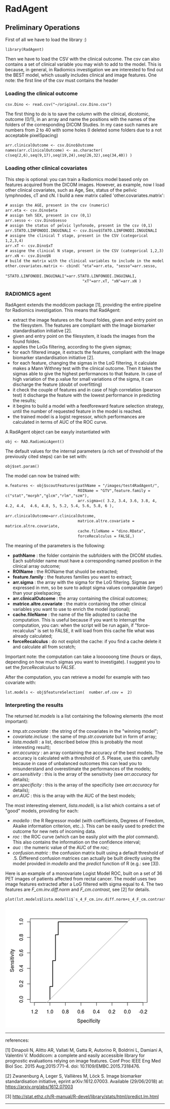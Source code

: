 # RadAgent

## Preliminary Operations
First of all we have to load the library :)

```
library(RadAgent)
```

Then we have to load the CSV with the clinical outcome. The csv can also contains a set of clinical variable you may wish to add to the model. This is because, in general, in Radiomics investigation we are interested to find out the BEST model, which usually includes clinical and image features.
One note: the first line of the csv must contains the header

### Loading the clinical outcome
```
csv.Dino <- read.csv("~/original.csv.Dino.csv")
```
The first thing to do is to save the column with the clinical, dicotomic, outcome  (0/1), in an array and name the positions with the names of the folders of the corresponding DICOM Studies. In my case such names are numbers from 2 to 40 with some holes (I deleted some folders due to a not acceptable pixelSpacing)

```
arr.clinicalOutcome <- csv.Dino$Outcome
names(arr.clinicalOutcome) <- as.character( c(seq(2,6),seq(9,17),seq(19,24),seq(26,32),seq(34,40)) )
```

### Loading other clinical covariates
This step is optional: you can train a Radiomics model based only on features acquired from the DICOM images.
However, as example, now I load other clinical covariates, such as Age, Sex, status of the pelivic lymphnodes, cT and cN. I build a new matrix called 'other.covariates.matrix':

```
# assign the AGE, present in the csv (numeric)
arr.eta <- csv.Dino$eta
# assign teh SEX, present in csv (0,1)
arr.sesso <- csv.Dino$sesso
# assign the status of pelvic lynfonode, present in the csv (0,1)
arr.STATO.LINFONODI.INGUINALI <- csv.Dino$STATO.LINFONODI.INGUINALI
# assigne the clinical T stage, present in the CSV (categorical 1,2,3,4)
arr.xT <- csv.Dino$xT
# assigne the clinical N stage, present in the CSV (categorical 1,2,3)
arr.xN <- csv.Dino$N
# build the matrix with the clinical variables to include in the model
other.covariates.matrix <- cbind( "eta"=arr.eta, "sesso"=arr.sesso, 
                                  "STATO.LINFONODI.INGUINALI"=arr.STATO.LINFONODI.INGUINALI, 
                                  "xT"=arr.xT, "xN"=arr.xN )                                 
```

### RADIOMICS agent
RadAgent extends the moddicom package [1], providing the entire pipeline for Radiomics investigation. This means that RadAgent:
* extract the image features on the found foldes, given and entry point on the filesystem. The features are compliant with the Image biomarker standardisation initiative [2].
* given and entry point on the filesystem, it loads the images from the found foldes. 
* applies the LoGs filtering, according to the given sigmas;
* for each filtered image, it extracts the features, compliant with the Image biomarker standardisation initiative [2].
* for each feature, changing the sigmas in the LoG filtering, it calculate makes a Mann Withney test with the clinical outcome. Then it takes the sigmas able to give the highest performances to that feature. In case of high variation of the p.value for small variations of the sigma, it can discharge the feature (doubt of overfitting)
* it check the couple of features and in case of high correlation (pearson test) it discharge the feature with the lowest performance in predicting the results;
* it begins to build a model with a feedforeward feature selection strategy, until the number of requested feature in the model is reached.
* the trained model is a logist regressor, which performances are calculated in terms of AUC of the ROC curve.

A RadAgent object can be easyly instantiated with

```
obj <- RAD.RadiomicAgent()
```

The default values for the internal parameters (a rich set of threshold of the previously cited steps) can be set with:

```
obj$set.param()
```

The model can now be trained with:

```
m.features <- obj$scoutFeatures(pathName = "/images/test4RadAgent/",
                                ROIName = "GTV",feature.family = c("stat","morph","glcm","rlm","szm"),
                                arr.sigma=c( 3.2, 3.4, 3.6, 3.8, 4, 4.2, 4.4,  4.6, 4.8, 5, 5.2, 5.4, 5.6, 5.8, 6 ),
                                arr.clinicalOutcome=arr.clinicalOutcome, 
                                matrice.altre.covariate = matrice.altre.covariate,
                                cache.fileName = "dino.RData",
                                forceRecalculus = FALSE,)
```

The meaning of the parameters is the following:

* __pathName__ : the folder containin the subfolders with the DICOM studies. Each subfolder name must have a corresponding named position in the clinical array outcome;
* __ROIName__ : the ROIName that shuold be extracted;
* __feature.family__ : the features families you want to extract;
* __arr.sigma__ : the array with the sigma for the LoG filtering. Sigmas are expressed in mm, so be sure to adopt sigma values comparable (larger) than your pixelspacing;
* __arr.clinicalOutcome__ : the array containing the clinical outcomes;
* __matrice.altre.covariate__ : the matrix containing the other clinical variables you want to use to enrich the model (optional);
* __cache.fileName__ : the name of the file adopted to cache the computation. This is useful because if you want to interrupt the computation, you can: when the script will be run again, if "force-recalculus" is set to FALSE, it will load from this cache file what was already calculated;
* __forceRecalculus__ : do not exploit the cache: if you find a cache delete it and calculate all from scratch;

Important note: the computation can take a loooooong time (hours or days, depending on how much sigmas you want to investigate). I suggest you to set the _forceRecalculus_ to _FALSE_.

After the computation, you can retrieve a model for example with two covariate with:

```
lst.models <- obj$featureSelection(  number.of.cov =  2)
```

### Interpreting the results

The returned _lst.models_  is a list containing the following elements (the most important):

* _tmp.str.covariate_ : the string of the covariates in the "winning model";
* _covariate.incluse_ : the same of _tmp.str.covariate_ but in form of array;
* _lista.modelli_ : a list, described below (this is probably the most interesting result);
* _arr.accuracy_ : an array containing the accuracy of the best models. The accuracy is calculated with a threshold of .5. Please, use this carefully because in case of unbalanced outcomes this can lead you to misunderstand and overestimate the performances of the models;
* _arr.sensitivity_ : this is the array of the sensitivity (see _arr.accuracy_ for details);
* _arr.specificity_ : this is the array of the specificity (see _arr.accuracy_ for details);
* _arr.AUC_ : this is the array with the AUC of the best models;

The most interesting element, _lista.modelli_, is a list which contains a set of "good" models, providing for each:

* _modello_ : the R Regressor model (with coefficients, Degrees of Freedom, Akaike information criterion, etc..). This can  be easily used to predict the outcome for new nets of incoming data.
* _roc_ : the ROC curve (which can be easily plot with the _plot_ command). This also contains the information on the confidence interval;
* _auc_ : the numeric value of the AUC of the _roc_;
* _confusion.matric_ : the confusion matrix built using a default threshold of .5. Differend confusion matrices can actually be built directly using the model provided in _modello_ and the _predict_ function of R (e.g.: see [3]).

Here is an example of a monovariate Logist Model ROC, built on a set of 36 PET images of patients affected from rectal cancer. The model uses two image features extracted after a LoG filtered with sigma equal to 4. The two features are _F_cm.inv.diff.norm_ and _F_cm.contrast_, see [2] for details.

```
plot(lst.models$lista.modelli$`s_4_F_cm.inv.diff.norm+s_4_F_cm.contrast`$roc)
```

![ROC example](/ROC.example.png)


---
references:

[1] Dinapoli N, Alitto AR, Vallati M, Gatta R, Autorino R, Boldrini L, Damiani A, Valentini V. Moddicom: a complete and easily accessible library for prognostic evaluations relying on image features. Conf Proc IEEE Eng Med Biol Soc. 2015 Aug;2015:771-4. doi: 10.1109/EMBC.2015.7318476.

[2] Zwanenburg A, Leger S, Vallières M, Löck S. Image biomarker standardisation initiative, eprint arXiv:1612.07003. Available (29/06/2018) at: https://arxiv.org/abs/1612.07003 

[3] http://stat.ethz.ch/R-manual/R-devel/library/stats/html/predict.lm.html

---





